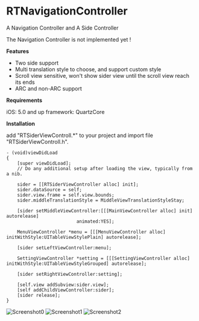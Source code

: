 RTNavigationController
======================

A Navigation Controller and A Side Controller

The Navigation Controller is not implemented yet !


**Features**
* Two side support
* Multi translation style to choose, and support custom style
* Scroll view sensitive, won't show sider view until the scroll view reach its ends
* ARC and non-ARC support

**Requirements**

iOS: 5.0 and up
framework: QuartzCore

**Installation**

add "RTSiderViewControll.*" to your project and import file "RTSiderViewControll.h".

    - (void)viewDidLoad
    {
        [super viewDidLoad];
        // Do any additional setup after loading the view, typically from a nib.
    
        sider = [[RTSiderViewController alloc] init];
        sider.dataSource = self;
        sider.view.frame = self.view.bounds;
        sider.middleTranslationStyle = MiddleViewTranslationStyleStay;
    
        [sider setMiddleViewController:[[[MainViewController alloc] init] autorelease]
                              animated:YES];
    
        MenuViewController *menu = [[[MenuViewController alloc] initWithStyle:UITableViewStylePlain] autorelease];
        
        [sider setLeftViewController:menu];
    
        SettingViewController *setting = [[[SettingViewController alloc] initWithStyle:UITableViewStyleGrouped] autorelease];
    
        [sider setRightViewController:setting];
    
        [self.view addSubview:sider.view];
        [self addChildViewController:sider];
        [sider release];
    }


![Screenshot0](http://dl.dropbox.com/u/46239535/RTNavigationController/2.png)
![Screenshot1](http://dl.dropbox.com/u/46239535/RTNavigationController/1.png)
![Screenshot2](http://dl.dropbox.com/u/46239535/RTNavigationController/3.png)
